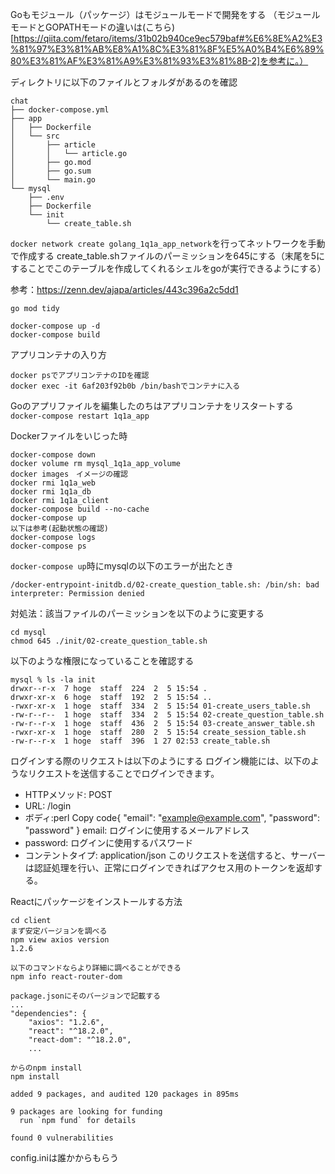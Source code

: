 Goもモジュール（パッケージ）はモジュールモードで開発をする
（モジュールモードとGOPATHモードの違いは(こちら)[https://qiita.com/fetaro/items/31b02b940ce9ec579baf#%E6%8E%A2%E3%81%97%E3%81%AB%E8%A1%8C%E3%81%8F%E5%A0%B4%E6%89%80%E3%81%AF%E3%81%A9%E3%81%93%E3%81%8B-2]を参考に。）

ディレクトリに以下のファイルとフォルダがあるのを確認
```
chat
├── docker-compose.yml
├── app
│   ├── Dockerfile
│   └── src
│       ├── article
│       │   └── article.go
│       ├── go.mod
│       ├── go.sum
│       └── main.go
└── mysql
    ├── .env
    ├── Dockerfile
    └── init
        └── create_table.sh
```

`docker network create golang_1q1a_app_network`を行ってネットワークを手動で作成する
create_table.shファイルのパーミッションを645にする（末尾を5にすることでこのテーブルを作成してくれるシェルをgoが実行できるようにする）

参考：https://zenn.dev/ajapa/articles/443c396a2c5dd1

```
go mod tidy

docker-compose up -d
docker-compose build
```


アプリコンテナの入り方
```
docker psでアプリコンテナのIDを確認
docker exec -it 6af203f92b0b /bin/bashでコンテナに入る
```

Goのアプリファイルを編集したのちはアプリコンテナをリスタートする
`docker-compose restart 1q1a_app`

Dockerファイルをいじった時
```
docker-compose down
docker volume rm mysql_1q1a_app_volume
docker images　イメージの確認
docker rmi 1q1a_web
docker rmi 1q1a_db 
docker rmi 1q1a_client
docker-compose build --no-cache
docker-compose up
以下は参考(起動状態の確認)
docker-compose logs
docker-compose ps
```

`docker-compose up`時にmysqlの以下のエラーが出たとき
```
/docker-entrypoint-initdb.d/02-create_question_table.sh: /bin/sh: bad interpreter: Permission denied
```
対処法：該当ファイルのパーミッションを以下のように変更する
```
cd mysql
chmod 645 ./init/02-create_question_table.sh
```
以下のような権限になっていることを確認する
```
mysql % ls -la init                            
drwxr--r-x  7 hoge  staff  224  2  5 15:54 .
drwxr-xr-x  6 hoge  staff  192  2  5 15:54 ..
-rwxr-xr-x  1 hoge  staff  334  2  5 15:54 01-create_users_table.sh
-rw-r--r--  1 hoge  staff  334  2  5 15:54 02-create_question_table.sh
-rw-r--r-x  1 hoge  staff  436  2  5 15:54 03-create_answer_table.sh
-rwxr-xr-x  1 hoge  staff  280  2  5 15:54 create_session_table.sh
-rw-r--r-x  1 hoge  staff  396  1 27 02:53 create_table.sh
```

ログインする際のリクエストは以下のようにする
ログイン機能には、以下のようなリクエストを送信することでログインできます。
* HTTPメソッド: POST
* URL: /login
* ボディ:perl
Copy code{ "email": "example@example.com", "password": "password" } 
email: ログインに使用するメールアドレス
* password: ログインに使用するパスワード
* コンテントタイプ: application/json
このリクエストを送信すると、サーバーは認証処理を行い、正常にログインできればアクセス用のトークンを返却する。

Reactにパッケージをインストールする方法
```
cd client
まず安定バージョンを調べる
npm view axios version  
1.2.6

以下のコマンドならより詳細に調べることができる
npm info react-router-dom

package.jsonにそのバージョンで記載する
...
"dependencies": {
    "axios": "1.2.6",
    "react": "^18.2.0",
    "react-dom": "^18.2.0",
    ...

からのnpm install
npm install           

added 9 packages, and audited 120 packages in 895ms

9 packages are looking for funding
  run `npm fund` for details

found 0 vulnerabilities
```

config.iniは誰かからもらう